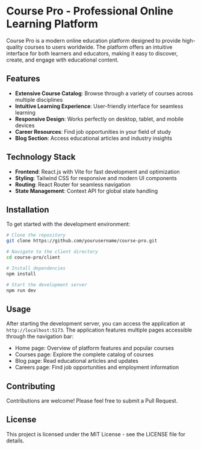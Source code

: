 # Course Pro - Professional Online Learning Platform

Course Pro is a modern online education platform designed to provide high-quality courses to users worldwide. The platform offers an intuitive interface for both learners and educators, making it easy to discover, create, and engage with educational content.

## Features

- **Extensive Course Catalog**: Browse through a variety of courses across multiple disciplines
- **Intuitive Learning Experience**: User-friendly interface for seamless learning
- **Responsive Design**: Works perfectly on desktop, tablet, and mobile devices
- **Career Resources**: Find job opportunities in your field of study
- **Blog Section**: Access educational articles and industry insights

## Technology Stack

- **Frontend**: React.js with Vite for fast development and optimization
- **Styling**: Tailwind CSS for responsive and modern UI components
- **Routing**: React Router for seamless navigation
- **State Management**: Context API for global state handling

## Installation

To get started with the development environment:

```bash
# Clone the repository
git clone https://github.com/yourusername/course-pro.git

# Navigate to the client directory
cd course-pro/client

# Install dependencies
npm install

# Start the development server
npm run dev
```



## Usage

After starting the development server, you can access the application at `http://localhost:5173`. The application features multiple pages accessible through the navigation bar:

- Home page: Overview of platform features and popular courses
- Courses page: Explore the complete catalog of courses
- Blog page: Read educational articles and updates
- Careers page: Find job opportunities and employment information

## Contributing

Contributions are welcome! Please feel free to submit a Pull Request.

## License

This project is licensed under the MIT License - see the LICENSE file for details.
